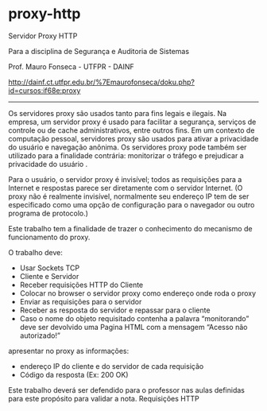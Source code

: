 # proxy-http


Servidor Proxy HTTP

Para a disciplina de Segurança e Auditoria de Sistemas

Prof. Mauro Fonseca - UTFPR - DAINF

<http://dainf.ct.utfpr.edu.br/%7Emaurofonseca/doku.php?id=cursos:if68e:proxy>

----

Os servidores proxy são usados tanto para fins legais e ilegais. Na empresa, um servidor proxy é usado para facilitar a segurança, serviços de controle ou de cache administrativos, entre outros fins. Em um contexto de computação pessoal, servidores proxy são usados para ativar a privacidade do usuário e navegação anônima. Os servidores proxy pode também ser utilizado para a finalidade contrária: monitorizar o tráfego e prejudicar a privacidade do usuário .

Para o usuário, o servidor proxy é invisível; todos as requisições para a Internet e respostas parece ser diretamente com o servidor Internet. (O proxy não é realmente invisível, normalmente seu endereço IP tem de ser especificado como uma opção de configuração para o navegador ou outro programa de protocolo.)

Este trabalho tem a finalidade de trazer o conhecimento do mecanismo de funcionamento do proxy.

O trabalho deve:

-   Usar Sockets TCP
-   Cliente e Servidor
-   Receber requisições HTTP do Cliente
-   Colocar no browser o servidor proxy como endereço onde roda o proxy
-   Enviar as requisições para o servidor
-   Receber as resposta do servidor e repassar para o cliente
-   Caso o nome do objeto requisitado contenha a palavra “monitorando” deve ser devolvido uma Pagina HTML com a mensagem “Acesso não autorizado!”

apresentar no proxy as informações:
-   endereço IP do cliente e do servidor de cada requisição
-   Código da resposta (Ex: 200 OK)


Este trabalho deverá ser defendido para o professor nas aulas definidas para este propósito para validar a nota.
Requisições HTTP
